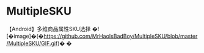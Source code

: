 # MultipleSKU
【Android】多维商品属性SKU选择
�![�image]�(�https://github.com/MrHaoIsBadBoy/MultipleSKU/blob/master/MultipleSKU/GIF.gif)�
�
